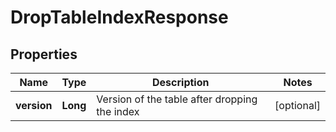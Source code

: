 

# DropTableIndexResponse


## Properties

| Name | Type | Description | Notes |
|------------ | ------------- | ------------- | -------------|
|**version** | **Long** | Version of the table after dropping the index |  [optional] |



